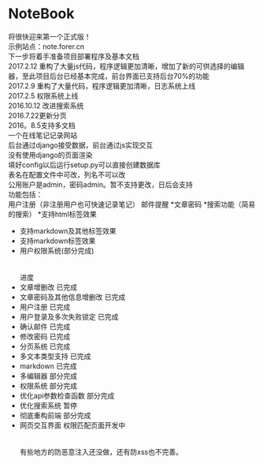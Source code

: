 # NoteBook<br>
将很快迎来第一个正式版！<br>
示例站点：note.forer.cn<br>
下一步将着手准备项目部署程序及基本文档<br>
2017.2.12 重构了大量js代码，程序逻辑更加清晰，增加了新的可供选择的编辑器，至此项目后台已经基本完成，前台界面已支持后台70%的功能<br>
2017.2.9 重构了大量代码，程序逻辑更加清晰，日志系统上线<br>
2017.2.5 权限系统上线<br>
2016.10.12 改进搜索系统<br>
2016.7.22更新分页<br>
2016。8.5支持多文档<br>
一个在线笔记记录网站<br>
后台通过django接受数据，前台通过js实现交互<br>
没有使用django的页面渲染<br>
填好config以后运行setup.py可以直接创建数据库<br>
表名在配置文件中可改，列名不可以改<br>
公用账户是admin，密码admin。暂不支持更改，日后会支持<br>
功能包括：<br>
用户注册（非注册用户也可快速记录笔记）
邮件提醒
*文章密码
*搜索功能（简易的搜索）
*支持html标签效果
* 支持markdown及其他标签效果
* 支持markdown标签效果
* 用户权限系统(部分完成)<br><br><br>
进度
* 文章增删改 已完成
* 文章密码及其他信息增删改 已完成
* 用户注册 已完成
* 用户登录及多次失败锁定 已完成
* 确认邮件 已完成
* 修改密码 已完成
* 分页系统 已完成
* 多文本类型支持 已完成
* markdown 已完成
* 多编辑器 部分完成
* 权限系统 部分完成
* 优化api参数检查函数 部分完成
* 优化搜索系统 暂停
* 彻底重构前端 部分完成
* 网页交互界面 权限匹配页面开发中<br><br><br>
有些地方的防恶意注入还没做，还有防xss也不完善。<br>

